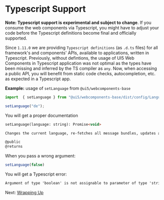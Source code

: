 # Typescript Support

**Note: Typescript support is experimental and subject to change**. If you consume the web components via Typescript, you might have to adjust your code before the Typescript definitions become final and officially supported.

Since `1.11.0` we are providing `Typescript definitions` (as `.d.ts` files) for all framework's and components' APIs, available to applications, written in Typescript. Previously, without defintions, the usage of UI5 Web Components in Typescript application was not optimal as the types have been missing and inferred by the TS compiler as `any`.
Now, when accessing a public API, you will benefit from static code checks, autocompletion, etc. as expected in a Typescript app.

**Example:** usage of `setLanguage` from `@ui5/webcomponents-base`

```ts
import  { setLanguage } from "@ui5/webcomponents-base/dist/config/Language.js";

setLanguage("de");

```

You will get a proper documentation

```html
setLanguage(language: string): Promise<void>

Changes the current language, re-fetches all message bundles, updates all language-aware components and returns a promise that resolves when all rendering is done.

@public
@returns
```

When you pass a wrong argument:

```ts
setLanguage(false)
```

You will get a Typescript error:
```html
Argument of type 'boolean' is not assignable to parameter of type 'string'.
```


Next: [Wrapping Up](../wrapping-up)
